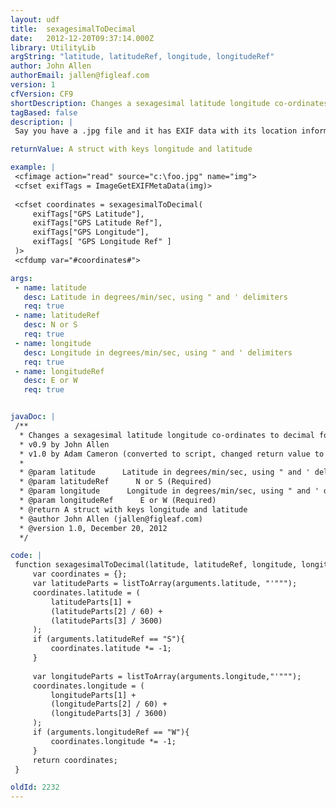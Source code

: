 ```yaml
---
layout: udf
title:  sexagesimalToDecimal
date:   2012-12-20T09:37:14.000Z
library: UtilityLib
argString: "latitude, latitudeRef, longitude, longitudeRef"
author: John Allen
authorEmail: jallen@figleaf.com
version: 1
cfVersion: CF9
shortDescription: Changes a sexagesimal latitude longitude co-ordinates to decimal format
tagBased: false
description: |
 Say you have a .jpg file and it has EXIF data with its location information. Sometimes the EXIF location information is in sexagesimal format which is hard to use in popular mapping libraries. This code puts the information into the more &quot;normal&quot; decimal lat/lng format. Ben Nadel was the inspiration for this, see: http://www.bennadel.com/index.cfm?event=blog.viewcode&amp;id=1832&amp;index=1

returnValue: A struct with keys longitude and latitude

example: |
 <cfimage action="read" source="c:\foo.jpg" name="img">
 <cfset exifTags = ImageGetEXIFMetaData(img)>
 
 <cfset coordinates = sexagesimalToDecimal(
     exifTags["GPS Latitude"],
     exifTags["GPS Latitude Ref"],
     exifTags["GPS Longitude"],
     exifTags[ "GPS Longitude Ref" ]
 )>
 <cfdump var="#coordinates#">

args:
 - name: latitude
   desc: Latitude in degrees/min/sec, using " and ' delimiters
   req: true
 - name: latitudeRef
   desc: N or S
   req: true
 - name: longitude
   desc: Longitude in degrees/min/sec, using " and ' delimiters
   req: true
 - name: longitudeRef
   desc: E or W
   req: true


javaDoc: |
 /**
  * Changes a sexagesimal latitude longitude co-ordinates to decimal format
  * v0.9 by John Allen
  * v1.0 by Adam Cameron (converted to script, changed return value to be a struct rather than a specially-formatted string)
  * 
  * @param latitude      Latitude in degrees/min/sec, using " and ' delimiters (Required)
  * @param latitudeRef      N or S (Required)
  * @param longitude      Longitude in degrees/min/sec, using " and ' delimiters (Required)
  * @param longitudeRef      E or W (Required)
  * @return A struct with keys longitude and latitude 
  * @author John Allen (jallen@figleaf.com) 
  * @version 1.0, December 20, 2012 
  */

code: |
 function sexagesimalToDecimal(latitude, latitudeRef, longitude, longitudeRef){
     var coordinates = {};
     var latitudeParts = listToArray(arguments.latitude, "'""");
     coordinates.latitude = (
         latitudeParts[1] +
         (latitudeParts[2] / 60) +
         (latitudeParts[3] / 3600)
     );
     if (arguments.latitudeRef == "S"){
         coordinates.latitude *= -1;
     }
 
     var longitudeParts = listToArray(arguments.longitude,"'""");
     coordinates.longitude = (
         longitudeParts[1] +
         (longitudeParts[2] / 60) +
         (longitudeParts[3] / 3600)
     );
     if (arguments.longitudeRef == "W"){
         coordinates.longitude *= -1;
     }
     return coordinates;
 }

oldId: 2232
---
```


